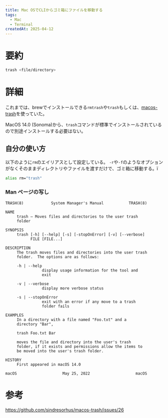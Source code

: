 ```yaml
---
title: Mac OSでCLIからゴミ箱にファイルを移動する
tags:
  - Mac
  - Terminal
createdAt: 2025-04-12
---
```


# 要約

```zsh
trash <file/directory>
```

# 詳細

これまでは、brewでインストールできる`rmtrash`や`trash`もしくは、[macos-trash](https://github.com/sindresorhus/macos-trash)を使っていた。

MacOS 14.0 (Sonoma)から、`trash`コマンドが標準でインストールされているので別途インストールする必要はない。

## 自分の使い方

以下のように`rm`のエイリアスとして設定している。
`-r`や`-f`のようなオプションがなくそのままディレクトリやファイルを渡すだけで、ゴミ箱に移動する。ï

```zsh
alias rm="trash"
```

### Man ページの写し

```
TRASH(8)            System Manager's Manual           TRASH(8)

NAME
     trash – Moves files and directories to the user trash
     folder

SYNOPSIS
     trash [-h] [--help] [-s] [-stopOnError] [-v] [--verbose]
           FILE [FILE...]

DESCRIPTION
     The trash moves files and directories into the user trash
     folder.  The options are as follows:

     -h | --help
                display usage information for the tool and
                exit

     -v | --verbose
                display more verbose status

     -s | --stopOnError
                exit with an error if any move to a trash
                folder fails

EXAMPLES
     In a directory with a file named "Foo.txt" and a
     directory "Bar",

     trash Foo.txt Bar

     moves the file and directory into the user's trash
     folder, if it exists and permissions allow the items to
     be moved into the user's trash folder.

HISTORY
     First appeared in macOS 14.0

macOS                    May 25, 2022                    macOS
```

# 参考

https://github.com/sindresorhus/macos-trash/issues/26
